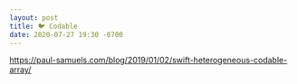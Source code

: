 ```yaml
---
layout: post
title: 🐦 Codable
date: 2020-07-27 19:30 -0700
---
```



https://paul-samuels.com/blog/2019/01/02/swift-heterogeneous-codable-array/
